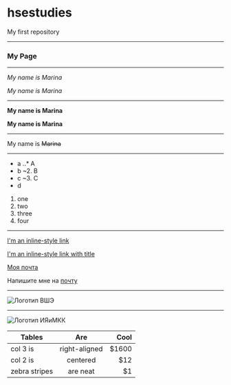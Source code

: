 # hsestudies
My first repository 
___
### My Page
___
_My name is Marina_

*My name is Marina*
___
**My name is Marina**

__My name is Marina__

___
My name is ~~Marina~~
___
* a
..* A
* b
~2. B
* c
~3. C
* d
1. one
2. two
3. three
4. four
___
[I'm an inline-style link](https://www.google.com)

[I'm an inline-style link with title](https://www.google.com "Google's Homepage")

[Моя почта](mailto:mardeniya@mail.ru)

Напишите мне на [почту](mailto:mardeniya@mail.ru)
___
![Логотип ВШЭ](https://www.hse.ru/data/2012/01/19/1263884289/logo_%D1%81_hse_cmyk_e.png "Логотип ВШЭ")
___

![Логотип ИЯиМКК](https://pp.userapi.com/c836227/v836227311/5fbea/gaaSspf4AjI.jpg "Логотип ВШЭ")

| Tables        | Are           | Cool  |
| ------------- |:-------------:| -----:|
| col 3 is      | right-aligned | $1600 |
| col 2 is      | centered      |   $12 |
| zebra stripes | are neat      |    $1 |
